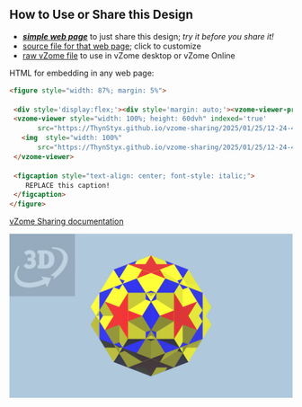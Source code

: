 
## How to Use or Share this Design

 - [***simple web page***](<https://ThynStyx.github.io/vzome-sharing/2025/01/25/12-24-48-Rhombidodecadodecahedron-with-scenes/>) to just share this design; *try it before you share it!*
 - [source file for that web page](<https://github.com/ThynStyx/vzome-sharing/edit/main/2025/01/25/12-24-48-Rhombidodecadodecahedron-with-scenes/index.md>); click to customize
 - [raw vZome file](<https://raw.githubusercontent.com/ThynStyx/vzome-sharing/main/2025/01/25/12-24-48-Rhombidodecadodecahedron-with-scenes/Rhombidodecadodecahedron-with-scenes.vZome>) to use in vZome desktop or vZome Online
 
 HTML for embedding in any web page:
 ```html
<figure style="width: 87%; margin: 5%">
  
  <div style='display:flex;'><div style='margin: auto;'><vzome-viewer-previous label='prev step'></vzome-viewer-previous><vzome-viewer-next label='next step'></vzome-viewer-next></div></div>
  <vzome-viewer style="width: 100%; height: 60dvh" indexed='true'
        src="https://ThynStyx.github.io/vzome-sharing/2025/01/25/12-24-48-Rhombidodecadodecahedron-with-scenes/Rhombidodecadodecahedron-with-scenes.vZome" >
    <img  style="width: 100%"
        src="https://ThynStyx.github.io/vzome-sharing/2025/01/25/12-24-48-Rhombidodecadodecahedron-with-scenes/Rhombidodecadodecahedron-with-scenes.png" >
  </vzome-viewer>

  <figcaption style="text-align: center; font-style: italic;">
     REPLACE this caption!
  </figcaption>
</figure>

 ```

[vZome Sharing documentation](https://vzome.github.io/vzome/sharing.html#how-it-works)

![Image](<Rhombidodecadodecahedron-with-scenes.png>)

